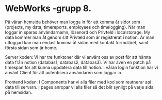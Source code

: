 # WebWorks -grupp 8.


På våran hemsida behöver man logga in för att komma åt sidor som (projects, my data, timereports, employees och timelogging). När man loggar in sparas användarnamn, lösenord och PrivteId i localstorage. My data kommer man åt genom sitt PrivteId som är registrerat i notion. Är man utloggad kan man endast komma åt sidan med kontakt formuläret, samt första sidan som är home. 
 

Server koden: Vi har tre funktoner  där vi använt oss av post för att hämta data från notion (databas1, databas2, databas3). Vi har även en patch på timespan för att kunna uppdatera data till notion. I våran login funktion har vi använt Client för att autentisera användaren som loggar in. 


Frontend koden: I Components har vi alla filer med kod som reutnerar api data till servern. I pages anropar vi alla filer så det blir synligt på varje sida på hemsidan.
